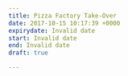 ```yaml
---
title: Pizza Factory Take-Over
date: 2017-10-15 10:17:39 +0000
expirydate: Invalid date
start: Invalid date
end: Invalid date
draft: true

---
```

